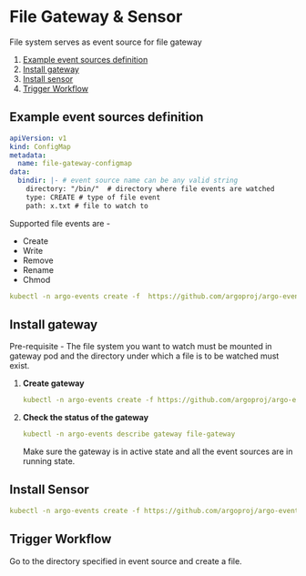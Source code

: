 # File Gateway & Sensor

File system serves as event source for file gateway

1. [Example event sources definition](#example-event-sources-definition)
2. [Install gateway](#install-gateway)
3. [Install sensor](#install-sensor)
4. [Trigger Workflow](#trigger-workflow)

## Example event sources definition
```yaml
apiVersion: v1
kind: ConfigMap
metadata:
  name: file-gateway-configmap
data:
  bindir: |- # event source name can be any valid string
    directory: "/bin/"  # directory where file events are watched
    type: CREATE # type of file event
    path: x.txt # file to watch to
```

Supported file events are -
* Create
* Write
* Remove
* Rename
* Chmod 

```yaml
kubectl -n argo-events create -f  https://github.com/argoproj/argo-events/blob/master/examples/gateways/file-gateway-configmap.yaml
```

## Install gateway
Pre-requisite - The file system you want to watch must be mounted in gateway pod and the directory under which a file is to be watched must exist.

1. **Create gateway**

    ```yaml
    kubectl -n argo-events create -f https://github.com/argoproj/argo-events/blob/master/examples/gateways/file.yaml
    ```

2. **Check the status of the gateway**
    
    ```yaml
    kubectl -n argo-events describe gateway file-gateway
    ```
    
   Make sure the gateway is in active state and all the event sources are in running state.
   
## Install Sensor
```yaml
kubectl -n argo-events create -f https://github.com/argoproj/argo-events/blob/master/examples/sensors/file.yaml
```

## Trigger Workflow
Go to the directory specified in event source and create a file.
